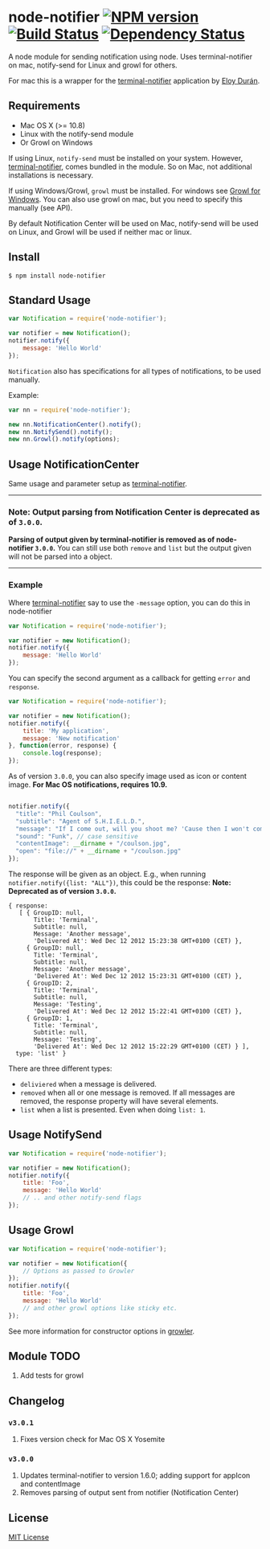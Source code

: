 # node-notifier [![NPM version][npm-image]][npm-url] [![Build Status][travis-image]][travis-url] [![Dependency Status][depstat-image]][depstat-url]

A node module for sending notification using node. Uses terminal-notifier on mac,
notify-send for Linux and growl for others.

For mac this is a wrapper for the
[terminal-notifier](https://github.com/alloy/terminal-notifier) application by
[Eloy Durán](https://github.com/alloy).

## Requirements
- Mac OS X (>= 10.8)
- Linux with the notify-send module
- Or Growl on Windows

If using Linux, `notify-send` must be installed on your system.
However, [terminal-notifier](https://github.com/alloy/terminal-notifier), comes
bundled in the module. So on Mac, not additional installations is necessary.

If using Windows/Growl, `growl` must be installed. For windows see
[Growl for Windows](http://www.growlforwindows.com/gfw/). You can also use
growl on mac, but you need to specify this manually (see API).

By default Notification Center will be used on Mac, notify-send will be used
on Linux, and Growl will be used if neither mac or linux.

## Install
```
$ npm install node-notifier
```

## Standard Usage
```javascript
var Notification = require('node-notifier');

var notifier = new Notification();
notifier.notify({
	message: 'Hello World'
});
```

`Notification` also has specifications for all types of notifications, to be used
manually.

Example:
```javascript
var nn = require('node-notifier');

new nn.NotificationCenter().notify();
new nn.NotifySend().notify();
new nn.Growl().notify(options);
```


## Usage NotificationCenter

Same usage and parameter setup as [terminal-notifier](https://github.com/alloy/terminal-notifier).

---

### Note: Output parsing from Notification Center is deprecated as of `3.0.0`.

**Parsing of output given by terminal-notifier is removed as of node-notifier `3.0.0`.**
You can still use both `remove` and `list` but the output given will not be parsed into a object.

---


### Example

Where [terminal-notifier](https://github.com/alloy/terminal-notifier) say to use the ```-message``` option, you can do this in node-notifier

```javascript
var Notification = require('node-notifier');

var notifier = new Notification();
notifier.notify({
	message: 'Hello World'
});
```

You can specify the second argument as a callback for getting ```error``` and ```response```.

```javascript
var Notification = require('node-notifier');

var notifier = new Notification();
notifier.notify({
	title: 'My application',
	message: 'New notification'
}, function(error, response) {
	console.log(response);
});
```

As of version `3.0.0`, you can also specify image used as icon or content image. **For Mac OS notifications, requires 10.9.**


```javascript

notifier.notify({
  "title": "Phil Coulson",
  "subtitle": "Agent of S.H.I.E.L.D.",
  "message": "If I come out, will you shoot me? 'Cause then I won't come out.",
  "sound": "Funk", // case sensitive
  "contentImage": __dirname + "/coulson.jpg",
  "open": "file://" + __dirname + "/coulson.jpg"
});

```

The response will be given as an object. E.g., when running ```notifier.notify({list: "ALL"})```, this could be the response:
**Note: Deprecated as of version `3.0.0`.**

```
{ response:
   [ { GroupID: null,
       Title: 'Terminal',
       Subtitle: null,
       Message: 'Another message',
       'Delivered At': Wed Dec 12 2012 15:23:38 GMT+0100 (CET) },
     { GroupID: null,
       Title: 'Terminal',
       Subtitle: null,
       Message: 'Another message',
       'Delivered At': Wed Dec 12 2012 15:23:31 GMT+0100 (CET) },
     { GroupID: 2,
       Title: 'Terminal',
       Subtitle: null,
       Message: 'Testing',
       'Delivered At': Wed Dec 12 2012 15:22:41 GMT+0100 (CET) },
     { GroupID: 1,
       Title: 'Terminal',
       Subtitle: null,
       Message: 'Testing',
       'Delivered At': Wed Dec 12 2012 15:22:29 GMT+0100 (CET) } ],
  type: 'list' }

```

There are three different types:

- ```deliviered``` when a message is delivered.
- ```removed``` when all or one message is removed. If all messages are removed, the response property will have several elements.
- ```list``` when a list is presented. Even when doing ```list: 1```.



## Usage NotifySend

```javascript
var Notification = require('node-notifier');

var notifier = new Notification();
notifier.notify({
	title: 'Foo',
	message: 'Hello World'
	// .. and other notify-send flags
});
```

## Usage Growl

```javascript
var Notification = require('node-notifier');

var notifier = new Notification({
	// Options as passed to Growler
});
notifier.notify({
	title: 'Foo',
	message: 'Hello World'
	// and other growl options like sticky etc.
});
```

See more information for constructor options in
[growler](https://github.com/betamos/Node-Growler/).

## Module TODO

1. Add tests for growl


## Changelog

### `v3.0.1`
1. Fixes version check for Mac OS X Yosemite

### `v3.0.0`
1. Updates terminal-notifier to version 1.6.0; adding support for appIcon and contentImage
2. Removes parsing of output sent from notifier (Notification Center)

## License

[MIT License](http://en.wikipedia.org/wiki/MIT_License)

[npm-url]: https://npmjs.org/package/node-notifier
[npm-image]: https://badge.fury.io/js/node-notifier.png

[travis-url]: http://travis-ci.org/mikaelbr/node-notifier
[travis-image]: https://secure.travis-ci.org/mikaelbr/node-notifier.png?branch=master

[depstat-url]: https://david-dm.org/mikaelbr/node-notifier
[depstat-image]: https://david-dm.org/mikaelbr/node-notifier.png